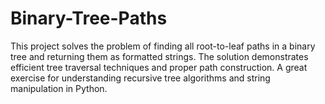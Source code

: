 # Binary-Tree-Paths

This project solves the problem of finding all root-to-leaf paths in a binary tree and returning them as formatted strings. The solution demonstrates efficient tree traversal techniques and proper path construction. A great exercise for understanding recursive tree algorithms and string manipulation in Python.
